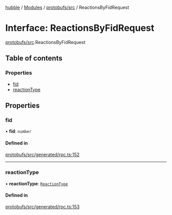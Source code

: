[hubble](../README.md) / [Modules](../modules.md) / [protobufs/src](../modules/protobufs_src.md) / ReactionsByFidRequest

# Interface: ReactionsByFidRequest

[protobufs/src](../modules/protobufs_src.md).ReactionsByFidRequest

## Table of contents

### Properties

- [fid](protobufs_src.ReactionsByFidRequest.md#fid)
- [reactionType](protobufs_src.ReactionsByFidRequest.md#reactiontype)

## Properties

### fid

• **fid**: `number`

#### Defined in

[protobufs/src/generated/rpc.ts:152](https://github.com/vinliao/hubble/blob/b933e0c/packages/protobufs/src/generated/rpc.ts#L152)

___

### reactionType

• **reactionType**: [`ReactionType`](../enums/protobufs_src.ReactionType.md)

#### Defined in

[protobufs/src/generated/rpc.ts:153](https://github.com/vinliao/hubble/blob/b933e0c/packages/protobufs/src/generated/rpc.ts#L153)
